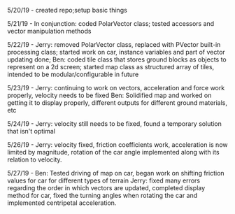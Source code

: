 5/20/19 - created repo;setup basic things

5/21/19 - In conjunction: coded PolarVector class; tested accessors and vector manipulation methods

5/22/19 - Jerry: removed PolarVector class, replaced with PVector built-in processing class; started work on car, instance variables and part of vector updating done; 
Ben: coded tile class that stores ground blocks as objects to represent on a 2d screen; started map class as structured array of tiles, intended to be modular/configurable in future

5/23/19 - Jerry: continuing to work on vectors, acceleration and force work properly, velocity needs to be fixed
Ben: Solidified map and worked on getting it to display properly, different outputs for different ground materials, etc

5/24/19 - Jerry: velocity still needs to be fixed, found a temporary solution that isn't optimal

5/26/19 - Jerry: velocity fixed, friction coefficients work, acceleration is now limited by magnitude, rotation of the car angle implemented along with its relation to velocity.

5/27/19 - Ben: Tested driving of map on car, began work on shifting friction values for car for different types of terrain
Jerry: fixed many errors regarding the order in which vectors are updated, completed display method for car, fixed the turning angles when rotating the car and implemented centripetal acceleration.